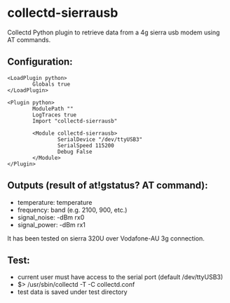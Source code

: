 collectd-sierrausb
==================

Collectd Python plugin to retrieve data from a 4g sierra usb modem using AT commands.

Configuration: 
--------------

    <LoadPlugin python>
            Globals true
    </LoadPlugin>
    
    <Plugin python>
            ModulePath ""
            LogTraces true
            Import "collectd-sierrausb"
    
            <Module collectd-sierrausb>
                    SerialDevice "/dev/ttyUSB3"
                    SerialSpeed 115200
                    Debug False
            </Module>
    </Plugin>

Outputs (result of at!gstatus? AT command):
-------------------------------------------

* temperature: temperature
* frequency: band (e.g. 2100, 900, etc.)
* signal_noise: -dBm rx0
* signal_power: -dBm rx1

It has been tested on sierra 320U over Vodafone-AU 3g connection.

Test: 
--------

* current user must have access to the serial port (default /dev/ttyUSB3)
* $> /usr/sbin/collectd -T -C collectd.conf
* test data is saved under test directory
